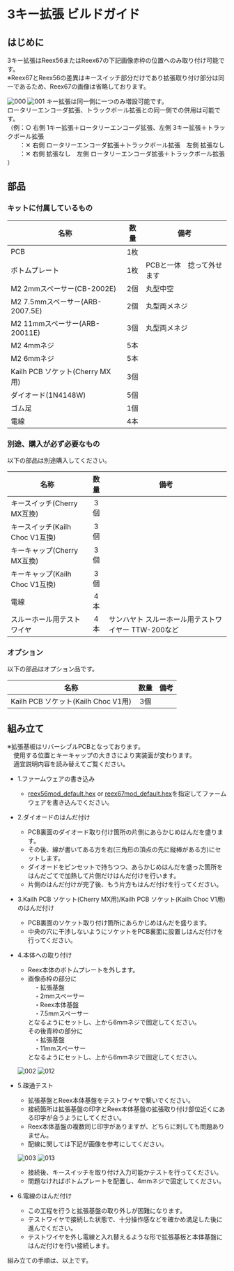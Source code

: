 # 3キー拡張 ビルドガイド

## はじめに
3キー拡張はReex56またはReex67の下記画像赤枠の位置へのみ取り付け可能です。  
※Reex67とReex56の差異はキースイッチ部分だけであり拡張取り付け部分は同一であるため、Reex67の画像は省略しております。  
  
![000](https://github.com/kushima8/Reex/assets/58157342/13be064b-57c3-4dbb-8dd5-9d1bbb00b665)
![001](https://github.com/kushima8/Reex/assets/58157342/5f92a57c-bd51-4e64-9fd8-7b81c8c0ed7b)
キー拡張は同一側に一つのみ増設可能です。  
ロータリーエンコーダ拡張、トラックボール拡張との同一側での併用は可能です。  
（例：○ 右側 1キー拡張＋ロータリーエンコーダ拡張、左側 3キー拡張＋トラックボール拡張  
　　：✕ 右側 ロータリーエンコーダ拡張＋トラックボール拡張　左側 拡張なし   
　　：✕ 右側 拡張なし　左側  ロータリーエンコーダ拡張＋トラックボール拡張 ）  

## 部品

### キットに付属しているもの

|名称|数量|備考|
|----|:---:|----|
|PCB|1枚|
|ボトムプレート|1枚|PCBと一体　捻って外せます|
|M2 2mmスペーサー(CB-2002E)|2個|丸型中空|
|M2 7.5mmスペーサー(ARB-2007.5E)|2個|丸型両メネジ|
|M2 11mmスペーサー(ARB-20011E)|3個|丸型両メネジ|
|M2 4mmネジ|5本|
|M2 6mmネジ|5本|
|Kailh PCB ソケット(Cherry MX用)|3個|
|ダイオード(1N4148W)|5個|
|ゴム足|1個|
|電線|4本|

### 別途、購入が必ず必要なもの
以下の部品は別途購入してください。

|名称|数量|備考|
|----|:---:|----|
|キースイッチ(Cherry MX互換)|3個|
|キースイッチ(Kailh Choc V1互換)|3個|
|キーキャップ(Cherry MX互換)|3個|
|キーキャップ(Kailh Choc V1互換)|3個|
|電線|4本|
|スルーホール用テストワイヤ|4本|サンハヤト スルーホール用テストワイヤー TTW-200など|

### オプション
以下の部品はオプション品です。 

|名称|数量|備考|
|----|:---:|----|
|Kailh PCB ソケット(Kailh Choc V1用)|3個|

## 組み立て
※拡張基板はリバーシブルPCBとなっております。  
　使用する位置とキーキャップの大きさにより実装面が変わります。  
　適宜説明内容を読み替えてご覧ください。  

* 1.ファームウェアの書き込み
  * [reex56mod_default.hex](https://github.com/kushima8/Reex/tree/main/Reex56/HEX/mod/reex56mod_default.hex) or [reex67mod_default.hex](https://github.com/kushima8/Reex/tree/main/Reex67/HEX/mod/reex56mod_default.hex)を指定してファームウェアを書き込んでください。
* 2.ダイオードのはんだ付け
  * PCB裏面のダイオード取り付け箇所の片側にあらかじめはんだを盛ります。  
  * その後、線が書いてある方を右(三角形の頂点の先に縦棒がある方)にセットします。
  * ダイオードをピンセットで持ちつつ、あらかじめはんだを盛った箇所をはんだごてで加熱して片側だけはんだ付けを行います。  
  * 片側のはんだ付けが完了後、もう片方もはんだ付けを行ってください。
* 3.Kailh PCB ソケット(Cherry MX用)/Kailh PCB ソケット(Kailh Choc V1用)のはんだ付け
  * PCB裏面のソケット取り付け箇所にあらかじめはんだを盛ります。  
  * 中央の穴に干渉しないようにソケットをPCB裏面に設置しはんだ付けを行ってください。  
* 4.本体への取り付け
  * Reex本体のボトムプレートを外します。  
  * 画像赤枠の部分に  
  　・拡張基盤  
  　・2mmスペーサー  
  　・Reex本体基盤  
  　・7.5mmスペーサー  
  となるようにセットし、上から6mmネジで固定してください。  
  その後青枠の部分に  
  　・拡張基盤  
  　・11mmスペーサー  
  となるようにセットし、上から6mmネジで固定してください。  
    
  ![002](https://github.com/kushima8/Reex/assets/58157342/04f533cc-cad8-4fc5-b013-d7c2864703c7)
  ![012](https://github.com/kushima8/Reex/assets/58157342/ad7381e9-84b1-4c5e-9eaa-d6ed69cfa715)
* 5.疎通テスト
  * 拡張基盤とReex本体基盤をテストワイヤで繋いでください。
  * 接続箇所は拡張基盤の印字とReex本体基盤の拡張取り付け部位近くにある印字が合うようにしてください。
  * Reex本体基盤の複数同じ印字がありますが、どちらに刺しても問題ありません。
  * 配線に関しては下記が画像を参考にしてください。
    
  ![003](https://github.com/kushima8/Reex/assets/58157342/a9aae595-8347-4de2-82c6-530610e11b29)
  ![013](https://github.com/kushima8/Reex/assets/58157342/2b6d489e-3de4-4b38-88c2-5ac5f2c6153f)
  * 接続後、キースイッチを取り付け入力可能かテストを行ってください。
  * 問題なければボトムプレートを配置し、4mmネジで固定してください。
* 6.電線のはんだ付け
  * この工程を行うと拡張基盤の取り外しが困難になります。
  * テストワイヤで接続した状態で、十分操作感などを確かめ満足した後に進んでください。
  * テストワイヤを外し電線と入れ替えるような形で拡張基板と本体基盤にはんだ付けを行い接続します。

組み立ての手順は、以上です。
